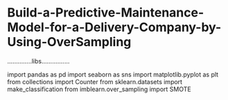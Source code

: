 # Build-a-Predictive-Maintenance-Model-for-a-Delivery-Company-by-Using-OverSampling

..............libs................

import pandas as pd 
import seaborn as sns
import matplotlib.pyplot as plt
from collections import Counter
from sklearn.datasets import make_classification
from imblearn.over_sampling import SMOTE
